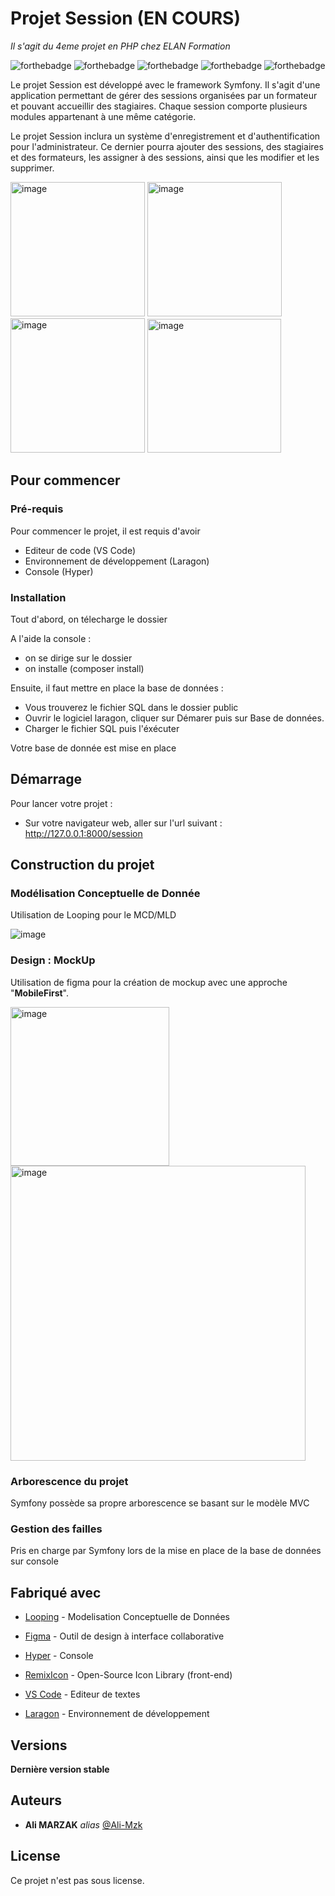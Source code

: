 # Projet Session (EN COURS)
_Il s'agit du 4eme projet en PHP chez ELAN Formation_

![forthebadge](https://forthebadge.com/images/badges/made-with-php.svg)
![forthebadge](https://forthebadge.com/images/badges/uses-html.svg)
![forthebadge](https://forthebadge.com/images/badges/uses-css.svg)
![forthebadge](https://forthebadge.com/images/badges/uses-js.svg)
![forthebadge](https://forthebadge.com/images/badges/uses-git.svg)



Le projet Session est développé avec le framework Symfony. Il s'agit d'une application permettant de gérer des sessions organisées par un formateur et pouvant accueillir des stagiaires. Chaque session comporte plusieurs modules appartenant à une même catégorie.

Le projet Session inclura un système d'enregistrement et d'authentification pour l'administrateur. Ce dernier pourra ajouter des sessions, des stagiaires et des formateurs, les assigner à des sessions, ainsi que les modifier et les supprimer.


<img width="215" alt="image" src="https://github.com/Mzk-Ali/Project_3_SESSION_Ali_M/assets/161448982/668dbcc0-01ad-4f24-bc7a-f4f4223904c8">
<img width="215" alt="image" src="https://github.com/Mzk-Ali/Project_3_SESSION_Ali_M/assets/161448982/f81b36db-4886-42c0-a5a6-661574a5ae17">
<img width="215" alt="image" src="https://github.com/Mzk-Ali/Project_3_SESSION_Ali_M/assets/161448982/a2feda79-f166-40ed-9fcc-0397cf663cf2">
<img width="214" alt="image" src="https://github.com/Mzk-Ali/Project_3_SESSION_Ali_M/assets/161448982/735d3e6f-bc9a-482a-abd6-aac5c8961d6a">








## Pour commencer


### Pré-requis

Pour commencer le projet, il est requis d'avoir

- Editeur de code (VS Code)
- Environnement de développement (Laragon)
- Console (Hyper)

### Installation

Tout d'abord, on télecharge le dossier 

A l'aide la console :
- on se dirige sur le dossier
- on installe (composer install)

Ensuite, il faut mettre en place la base de données :
- Vous trouverez le fichier SQL dans le dossier public
- Ouvrir le logiciel laragon, cliquer sur Démarer puis sur Base de données.
- Charger le fichier SQL puis l'éxécuter

Votre base de donnée est mise en place

## Démarrage

Pour lancer votre projet :
- Sur votre navigateur web, aller sur l'url suivant : http://127.0.0.1:8000/session

## Construction du projet

### Modélisation Conceptuelle de Donnée

Utilisation de Looping pour le MCD/MLD

![image](https://github.com/Mzk-Ali/Project_3_SESSION_Ali_M/assets/161448982/415c5fe6-dc0a-46e4-8ba5-1e0bfeb2c57f)


### Design : MockUp

Utilisation de figma pour la création de mockup avec une approche "**MobileFirst**".

<img width="254" alt="image" src="https://github.com/Mzk-Ali/Project_3_SESSION_Ali_M/assets/161448982/fcc452a7-963a-410d-9580-a527fd0ae2ea">
<img width="472" alt="image" src="https://github.com/Mzk-Ali/Project_3_SESSION_Ali_M/assets/161448982/bab09abd-8f77-49d2-9692-3aebfeb0703a">



### Arborescence du projet

Symfony possède sa propre arborescence se basant sur le modèle MVC

### Gestion des failles

Pris en charge par Symfony lors de la mise en place de la base de données sur console

## Fabriqué avec

* [Looping](https://www.looping-mcd.fr/) - Modelisation Conceptuelle de Données
* [Figma](https://www.figma.com/fr-fr/) - Outil de design à interface collaborative

* [Hyper](https://hyper.is/) - Console
* [RemixIcon](https://remixicon.com/) - Open-Source Icon Library (front-end)
* [VS Code](https://code.visualstudio.com/) - Editeur de textes
* [Laragon](https://laragon.org/index.html) - Environnement de développement


## Versions

**Dernière version stable**

## Auteurs

* **Ali MARZAK** _alias_ [@Ali-Mzk](https://github.com/Mzk-Ali)

## License

Ce projet n'est pas sous license.
